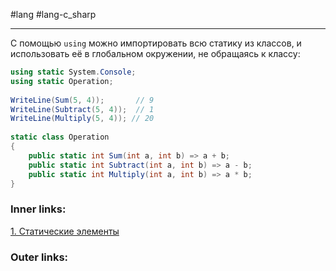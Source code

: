 #lang #lang-c_sharp

---
С помощью `using` можно импортировать всю статику из классов, и использовать её в глобальном окружении, не обращаясь к классу:

```csharp
using static System.Console;
using static Operation;
 
WriteLine(Sum(5, 4));       // 9
WriteLine(Subtract(5, 4));  // 1
WriteLine(Multiply(5, 4)); // 20
 
static class Operation
{
    public static int Sum(int a, int b) => a + b;
    public static int Subtract(int a, int b) => a - b;
    public static int Multiply(int a, int b) => a * b;
}
```


### Inner links:
[1. Статические элементы](1.%20Languages/C-sharp/0.%20Введение/2.%20Классовые%20механизмы/Статика/1.%20Статические%20элементы.md)

### Outer links:
